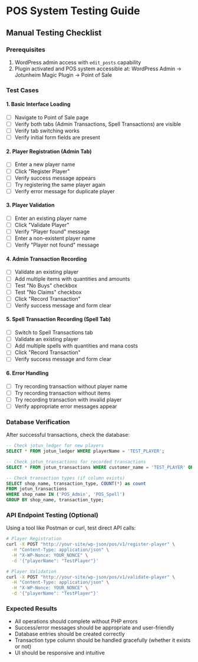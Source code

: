 # POS System Testing Guide

## Manual Testing Checklist

### Prerequisites
1. WordPress admin access with `edit_posts` capability
2. Plugin activated and POS system accessible at: WordPress Admin → Jotunheim Magic Plugin → Point of Sale

### Test Cases

#### 1. Basic Interface Loading
- [ ] Navigate to Point of Sale page
- [ ] Verify both tabs (Admin Transactions, Spell Transactions) are visible
- [ ] Verify tab switching works
- [ ] Verify initial form fields are present

#### 2. Player Registration (Admin Tab)
- [ ] Enter a new player name
- [ ] Click "Register Player"
- [ ] Verify success message appears
- [ ] Try registering the same player again
- [ ] Verify error message for duplicate player

#### 3. Player Validation
- [ ] Enter an existing player name
- [ ] Click "Validate Player"
- [ ] Verify "Player found" message
- [ ] Enter a non-existent player name
- [ ] Verify "Player not found" message

#### 4. Admin Transaction Recording
- [ ] Validate an existing player
- [ ] Add multiple items with quantities and amounts
- [ ] Test "No Buys" checkbox
- [ ] Test "No Claims" checkbox
- [ ] Click "Record Transaction"
- [ ] Verify success message and form clear

#### 5. Spell Transaction Recording (Spell Tab)
- [ ] Switch to Spell Transactions tab
- [ ] Validate an existing player
- [ ] Add multiple spells with quantities and mana costs
- [ ] Click "Record Transaction"
- [ ] Verify success message and form clear

#### 6. Error Handling
- [ ] Try recording transaction without player name
- [ ] Try recording transaction without items
- [ ] Try recording transaction with invalid player
- [ ] Verify appropriate error messages appear

### Database Verification

After successful transactions, check the database:

```sql
-- Check jotun_ledger for new players
SELECT * FROM jotun_ledger WHERE playerName = 'TEST_PLAYER';

-- Check jotun_transactions for recorded transactions
SELECT * FROM jotun_transactions WHERE customer_name = 'TEST_PLAYER' ORDER BY transaction_date DESC;

-- Check transaction types (if column exists)
SELECT shop_name, transaction_type, COUNT(*) as count 
FROM jotun_transactions 
WHERE shop_name IN ('POS_Admin', 'POS_Spell') 
GROUP BY shop_name, transaction_type;
```

### API Endpoint Testing (Optional)

Using a tool like Postman or curl, test direct API calls:

```bash
# Player Registration
curl -X POST "http://your-site/wp-json/pos/v1/register-player" \
  -H "Content-Type: application/json" \
  -H "X-WP-Nonce: YOUR_NONCE" \
  -d '{"playerName": "TestPlayer"}'

# Player Validation
curl -X POST "http://your-site/wp-json/pos/v1/validate-player" \
  -H "Content-Type: application/json" \
  -H "X-WP-Nonce: YOUR_NONCE" \
  -d '{"playerName": "TestPlayer"}'
```

### Expected Results
- All operations should complete without PHP errors
- Success/error messages should be appropriate and user-friendly
- Database entries should be created correctly
- Transaction type column should be handled gracefully (whether it exists or not)
- UI should be responsive and intuitive